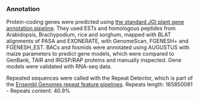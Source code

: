### Annotation

Protein-coding genes were predicted using [the standard JGI plant gene
annotation pipeline](http://europepmc.org/abstract/MED/22580951). They
used ESTs and homologous peptides from Arabidopsis, Brachypodium, rice
and sorghum, mapped with BLAT alignments of PASA and EXONERATE, with
GenomeScan, FGENESH+ and FGENESH\_EST. BACs and fosmids were annotated
using AUGUSTUS with maize parameters to predict gene models, which were
compared to GenBank, TAIR and IRGSP/RAP proteins and manually inspected.
Gene models were validated with RNA-seq data.

Repeated sequences were called with the Repeat Detector, which is part of the [Ensembl Genomes repeat feature pipelines](http://plants.ensembl.org/info/genome/annotation/repeat_features.html). Repeats length: 165850081 - Repeats content: 40.9%

